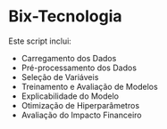 # Bix-Tecnologia


Este script inclui:

* Carregamento dos Dados
* Pré-processamento dos Dados
* Seleção de Variáveis
* Treinamento e Avaliação de Modelos
* Explicabilidade do Modelo
* Otimização de Hiperparâmetros
* Avaliação do Impacto Financeiro
